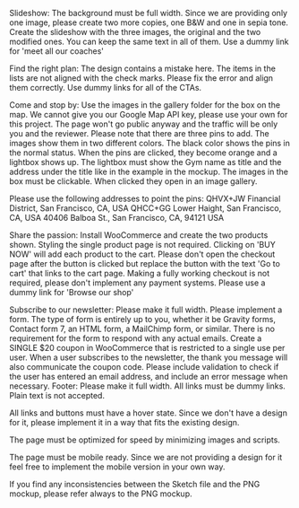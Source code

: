 Slideshow: The background must be full width. Since we are providing only one image, please create two more copies, one B&W and one in sepia tone. Create the slideshow with the three images, the original and the two modified ones. You can keep the same text in all of them. Use a dummy link for 'meet all our coaches'

Find the right plan: The design contains a mistake here. The items in the lists are not aligned with the check marks. Please fix the error and align them correctly. Use dummy links for all of the CTAs.

Come and stop by: Use the images in the gallery folder for the box on the map. We cannot give you our Google Map API key, please use your own for this project. The page won't go public anyway and the traffic will be only you and the reviewer. Please note that there are three pins to add. The images show them in two different colors. The black color shows the pins in the normal status. When the pins are clicked, they become orange and a lightbox shows up. The lightbox must show the Gym name as title and the address under the title like in the example in the mockup. The images in the box must be clickable. When clicked they open in an image gallery.

Please use the following addresses to point the pins:
QHVX+JW Financial District, San Francisco, CA, USA
QHCC+GG Lower Haight, San Francisco, CA, USA
40406 Balboa St., San Francisco, CA, 94121 USA

Share the passion: Install WooCommerce and create the two products shown. Styling the single product page is not required. Clicking on 'BUY NOW' will add each product to the cart. Please don't open the checkout page after the button is clicked but replace the button with the text 'Go to cart' that links to the cart page. Making a fully working checkout is not required, please don't implement any payment systems. Please use a dummy link for 'Browse our shop'

Subscribe to our newsletter: Please make it full width. Please implement a form. The type of form is entirely up to you, whether it be Gravity forms, Contact form 7, an HTML form, a MailChimp form, or similar. There is no requirement for the form to respond with any actual emails. Create a SINGLE $20 coupon in WooCommerce that is restricted to a single use per user. When a user subscribes to the newsletter, the thank you message will also communicate the coupon code. Please include validation to check if the user has entered an email address, and include an error message when necessary.
Footer: Please make it full width. All links must be dummy links. Plain text is not accepted.

All links and buttons must have a hover state. Since we don't have a design for it, please implement it in a way that fits the existing design.

The page must be optimized for speed by minimizing images and scripts.

The page must be mobile ready. Since we are not providing a design for it feel free to implement the mobile version in your own way.

If you find any inconsistencies between the Sketch file and the PNG mockup, please refer always to the PNG mockup.
